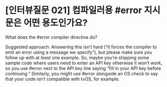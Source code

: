 # [인터뷰질문 021] 컴파일러용 #error 지시문은 어떤 용도인가요?

What does the #error compiler directive do?

Suggested approach: Answering this isn’t hard (“it forces the compiler to emit an error using a message we specify”), but please make sure you follow up with at least one example. So, maybe you’re shipping some sample code where users need to enter an API key otherwise it won’t work, so you use #error next to the API key line saying “fill in your API key before continuing.” Similarly, you might use #error alongside an OS check to say that your code isn’t compatible with tvOS, for example.
